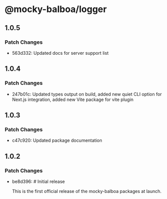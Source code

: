 # @mocky-balboa/logger

## 1.0.5

### Patch Changes

- 563d332: Updated docs for server support list

## 1.0.4

### Patch Changes

- 247b01c: Updated types output on build, added new quiet CLI option for Next.js integration, added new Vite package for vite plugin

## 1.0.3

### Patch Changes

- c47c920: Updated package documentation

## 1.0.2

### Patch Changes

- be8d396: # Initial release

  This is the first official release of the mocky-balboa packages at launch.
